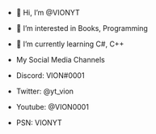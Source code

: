 - 👋 Hi, I’m @VIONYT
- 👀 I’m interested in Books, Programming
- 🌱 I’m currently learning C#, C++

- My Social Media Channels
- Discord: VION#0001
- Twitter: @yt_vion
- Youtube: @VION0001
- PSN: VIONYT
